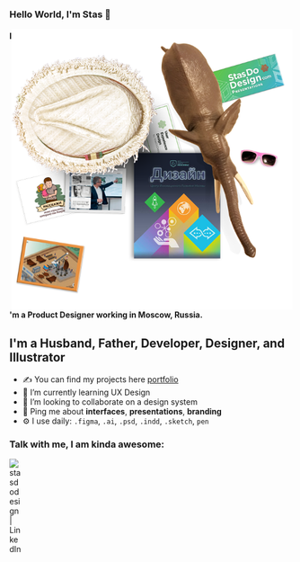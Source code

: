 ### Hello World, I'm Stas  👋

<img align="right" alt="JPG" src="https://github.com/stasdodesign/stasdodesign/blob/main/design_product.png?raw=true" width="500"  />

#### I'm a Product Designer working in Moscow, Russia.


## I'm a Husband, Father, Developer, Designer, and Illustrator
- ✍ You can find my projects here [portfolio]
- 🌱 I’m currently learning UX Design
- 👯 I’m looking to collaborate on a design system
- 💬 Ping me about **interfaces**, **presentations**, **branding**
- ⚙️ I use daily: `.figma`, `.ai`, `.psd`, `.indd`, `.sketch`, `pen` 


### Talk with me, I am kinda awesome:
[<img align="left" alt="stasdodesign | LinkedIn" width="22px" src="https://cdn.jsdelivr.net/npm/simple-icons@v3/icons/linkedin.svg" />][linkedin]

[linkedin]: https://www.linkedin.com/in/stasdodesign/
[portfolio]: https://stanislavdovidenko.com/
